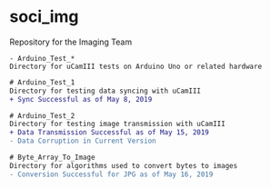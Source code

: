 # soci_img
Repository for the Imaging Team

```
- Arduino_Test_*
Directory for uCamIII tests on Arduino Uno or related hardware
```

```diff
# Arduino_Test_1
Directory for testing data syncing with uCamIII
+ Sync Successful as of May 8, 2019
```

```diff
# Arduino_Test_2
Directory for testing image transmission with uCamIII
+ Data Transmission Successful as of May 15, 2019
- Data Corruption in Current Version
```

```diff
# Byte_Array_To_Image
Directory for algorithms used to convert bytes to images
- Conversion Successful for JPG as of May 16, 2019
```
